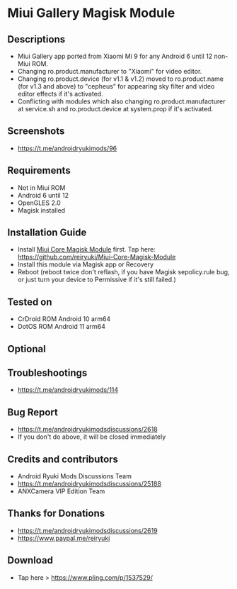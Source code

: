 # Miui Gallery Magisk Module

## Descriptions
- Miui Gallery app ported from Xiaomi Mi 9 for any Android 6 until 12 non-Miui ROM.
- Changing ro.product.manufacturer to "Xiaomi" for video editor.
- Changing ro.product.device (for v1.1 & v1.2) moved to ro.product.name (for v1.3 and above) to "cepheus" for appearing sky filter and video editor effects if it's activated.
- Conflicting with modules which also changing ro.product.manufacturer at service.sh and ro.product.device at system.prop if it's activated.

## Screenshots
- https://t.me/androidryukimods/96

## Requirements
- Not in Miui ROM
- Android 6 until 12
- OpenGLES 2.0
- Magisk installed

## Installation Guide
- Install [Miui Core Magisk Module](https://github.com/reiryuki/Miui-Core-Magisk-Module) first. Tap here: https://github.com/reiryuki/Miui-Core-Magisk-Module
- Install this module via Magisk app or Recovery
- Reboot (reboot twice don't reflash, if you have Magisk sepolicy.rule bug, or just turn your device to Permissive if it's still failed.)

## Tested on
- CrDroid ROM Android 10 arm64
- DotOS ROM Android 11 arm64

## Optional

## Troubleshootings
- https://t.me/androidryukimods/114

## Bug Report
- https://t.me/androidryukimodsdiscussions/2618
- If you don't do above, it will be closed immediately

## Credits and contributors
- Android Ryuki Mods Discussions Team
- https://t.me/androidryukimodsdiscussions/25188
- ANXCamera VIP Edition Team

## Thanks for Donations
- https://t.me/androidryukimodsdiscussions/2619
- https://www.paypal.me/reiryuki

## Download
- Tap here > https://www.pling.com/p/1537529/
